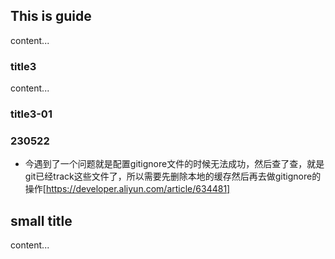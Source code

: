 ## This is guide
content...

### title3
content...

### title3-01

### 230522
- 今遇到了一个问题就是配置gitignore文件的时候无法成功，然后查了查，就是git已经track这些文件了，所以需要先删除本地的缓存然后再去做gitignore的操作[https://developer.aliyun.com/article/634481]

## small title
content...
